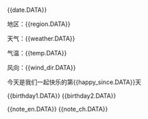 {{date.DATA}} 

地区：{{region.DATA}} 

天气：{{weather.DATA}} 

气温：{{temp.DATA}} 

风向：{{wind_dir.DATA}} 

今天是我们一起快乐的第{{happy_since.DATA}}天 

{{birthday1.DATA}} 
{{birthday2.DATA}}

{{note_en.DATA}} 
{{note_ch.DATA}}

